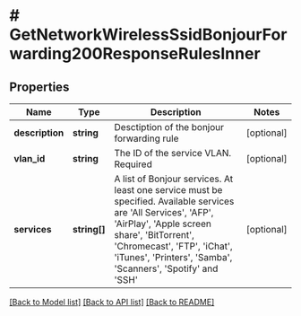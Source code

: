 # # GetNetworkWirelessSsidBonjourForwarding200ResponseRulesInner

## Properties

Name | Type | Description | Notes
------------ | ------------- | ------------- | -------------
**description** | **string** | Desctiption of the bonjour forwarding rule | [optional]
**vlan_id** | **string** | The ID of the service VLAN. Required | [optional]
**services** | **string[]** | A list of Bonjour services. At least one service must be specified. Available services are &#39;All Services&#39;, &#39;AFP&#39;, &#39;AirPlay&#39;, &#39;Apple screen share&#39;, &#39;BitTorrent&#39;, &#39;Chromecast&#39;, &#39;FTP&#39;, &#39;iChat&#39;, &#39;iTunes&#39;, &#39;Printers&#39;, &#39;Samba&#39;, &#39;Scanners&#39;, &#39;Spotify&#39; and &#39;SSH&#39; | [optional]

[[Back to Model list]](../../README.md#models) [[Back to API list]](../../README.md#endpoints) [[Back to README]](../../README.md)
